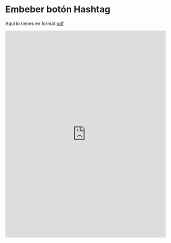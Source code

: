 # Embeber botón Hashtag

Aquí lo tienes en format [pdf](http://aularagon.catedu.es/materialesaularagon2013/HerramientasFormacionProfesorado/Videos/EmbeberBotonTwitter.pdf)

<iframe src="https://docs.google.com/presentation/d/e/2PACX-1vTHMXfa1ywiZ9iZ3d8BMlNqR-A_stdda_kaINZC2DyOjtydWnEBdmjDto3WcLFD4WL_LYerR2fpvnZB/embed?start=false&loop=false&delayms=3000" frameborder="0" width="100%" height="650" allowfullscreen="true" mozallowfullscreen="true" webkitallowfullscreen="true"></iframe>
